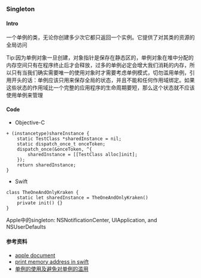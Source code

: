 ### Singleton

#### Intro
一个单例的类，无论你创建多少次它都只返回一个实例。它提供了对其类的资源的全局访问

Tip:因为单例对象一旦创建，对象指针是保存在静态区的，单例对象在堆中分配的内存空间只有在程序终止后才会释放，过多的单例必定会增大我们消耗的内存，所以只有当我们确实需要唯一的使用对象时才需要考虑单例模式，切勿滥用单例，引用开头的话：单例应该只用来保存全局的状态，并且不能和任何作用域绑定。如果这些状态的作用域比一个完整的应用程序的生命周期要短，那么这个状态就不应该使用单例来管理

#### Code
* Objective-C

```
+ (instancetype)shareInstance {
    static TestClass *sharedInstance = nil;
    static dispatch_once_t onceToken;
    dispatch_once(&onceToken, ^{
        sharedInstance = [[TestClass alloc]init];
    });
    return sharedInstance;
}

```

* Swift

```
class TheOneAndOnlyKraken {
    static let sharedInstance = TheOneAndOnlyKraken()
    private init() {}
}
```

Apple中的singleton: NSNotificationCenter, UIApplication, and NSUserDefaults

#### 参考资料
* [apple document](https://developer.apple.com/library/content/documentation/General/Conceptual/DevPedia-CocoaCore/Singleton.html)
* [print memory address in swift](http://stackoverflow.com/questions/24058906/printing-a-variable-memory-address-in-swift)
* [单例的使用及避免对单例的滥用](http://www.jianshu.com/p/09cb4c59c8da)
